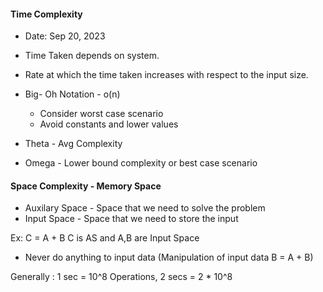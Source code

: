 #### Time Complexity 

- Date: Sep 20, 2023

* Time Taken depends on system.
* Rate at which the time taken increases with respect to the input size.


* Big- Oh Notation - o(n)
    - Consider worst case scenario
    - Avoid constants and lower values

* Theta - Avg Complexity
* Omega - Lower bound complexity or best case scenario

#### Space Complexity - Memory Space

* Auxilary Space - Space that we need to solve the problem
* Input Space - Space that we need to store the input

Ex: C = A + B C is AS and A,B are Input Space

* Never do anything to input data (Manipulation of input data B = A + B)

Generally : 1 sec = 10^8 Operations, 2 secs = 2 * 10^8 